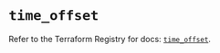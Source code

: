 # `time_offset`

Refer to the Terraform Registry for docs: [`time_offset`](https://registry.terraform.io/providers/hashicorp/time/0.10.0/docs/resources/offset).
